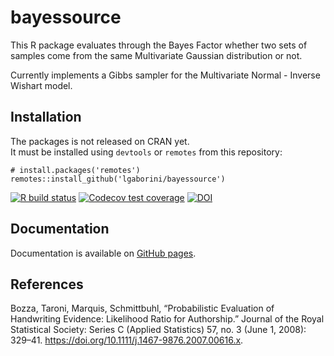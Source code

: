 # bayessource

This R package evaluates through the Bayes Factor whether two sets of samples come from the same Multivariate Gaussian distribution or not.

Currently implements a Gibbs sampler for the Multivariate Normal - Inverse Wishart model.

## Installation

The packages is not released on CRAN yet.   
It must be installed using `devtools` or `remotes` from this repository:

```
# install.packages('remotes')
remotes::install_github('lgaborini/bayessource')
```

<!-- badges: start -->
[![R build status](https://github.com/lgaborini/bayessource/workflows/R-CMD-check/badge.svg)](https://github.com/lgaborini/bayessource/actions) [![Codecov test coverage](https://codecov.io/gh/lgaborini/bayessource/branch/master/graph/badge.svg)](https://codecov.io/gh/lgaborini/bayessource?branch=master) [![DOI](https://zenodo.org/badge/163959964.svg)](https://zenodo.org/badge/latestdoi/163959964)

<!-- badges: end -->


## Documentation

Documentation is available on [GitHub pages](https://lgaborini.github.io/bayessource).

## References

Bozza, Taroni, Marquis, Schmittbuhl, “Probabilistic Evaluation of Handwriting Evidence: Likelihood Ratio for Authorship.” Journal of the Royal Statistical Society: Series C (Applied Statistics) 57, no. 3 (June 1, 2008): 329–41. https://doi.org/10.1111/j.1467-9876.2007.00616.x.
